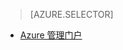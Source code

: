> [AZURE.SELECTOR]
<!--- [Azure Portal](../articles/storage/storage-create-storage-account.md)-->
- [Azure 管理门户](/documentation/articles/storage-create-storage-account-classic-portal)

<!---HONumber=Mooncake_0104_2016-->